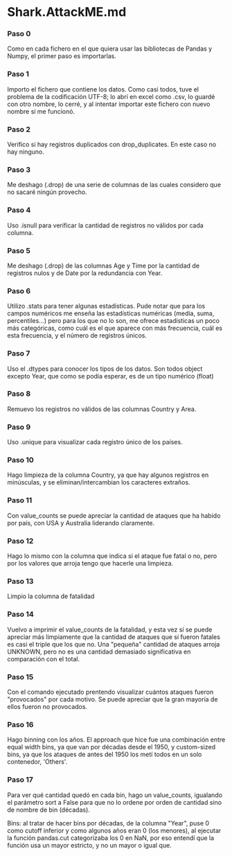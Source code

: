 Shark.AttackME.md
======


### Paso 0

Como en cada fichero en el que quiera usar las bibliotecas de Pandas y Numpy, el primer paso es importarlas.

### Paso 1

Importo el fichero que contiene los datos. Como casi todos, tuve el problema de la codificación UTF-8; lo abrí en excel como .csv, lo guardé con otro nombre, lo cerré, y al intentar importar este fichero con nuevo nombre sí me funcionó.

### Paso 2

Verifico si hay registros duplicados con drop_duplicates. En este caso no hay ninguno.

### Paso 3

Me deshago (.drop) de una serie de columnas de las cuales considero que no sacaré ningún provecho.

### Paso 4

Uso .isnull para verificar la cantidad de registros no válidos por cada columna.

### Paso 5

Me deshago (.drop) de las columnas Age y Time por la cantidad de registros nulos y de Date por la redundancia con Year.

### Paso 6

Utilizo .stats para tener algunas estadísticas. Pude notar que para los campos numéricos me enseña las estadísticas numéricas (media, suma, percentiles...) pero para los que no lo son, me ofrece estadísticas un poco más categóricas, como cuál es el que aparece con más frecuencia, cuál es esta frecuencia, y el número de registros únicos.

### Paso 7

Uso el .dtypes para conocer los tipos de los datos. Son todos object excepto Year, que como se podía esperar, es de un tipo numérico (float)

### Paso 8

Remuevo los registros no válidos de las columnas Country y Area.

### Paso 9

Uso .unique para visualizar cada registro único de los países.

### Paso 10

Hago limpieza de la columna Country, ya que hay algunos registros en minúsculas, y se eliminan/intercambian los caracteres extraños.

### Paso 11

Con value_counts se puede apreciar la cantidad de ataques que ha habido por país, con USA y Australia liderando claramente.

### Paso 12

Hago lo mismo con la columna que indica si el ataque fue fatal o no, pero por los valores que arroja tengo que hacerle una limpieza.

### Paso 13

Limpio la columna de fatalidad

### Paso 14

Vuelvo a imprimir el value_counts de la fatalidad, y esta vez sí se puede apreciar más limpiamente que la cantidad de ataques que sí fueron fatales es casi el triple que los que no. Una "pequeña" cantidad de ataques arroja UNKNOWN, pero no es una cantidad demasiado significativa en comparación con el total.

### Paso 15

Con el comando ejecutado prentendo visualizar cuántos ataques fueron "provocados" por cada motivo. Se puede apreciar que la gran mayoría de ellos fueron no provocados.

### Paso 16

Hago binning con los años. El approach que hice fue una combinación entre equal width bins, ya que van por décadas desde el 1950, y custom-sized bins, ya que los ataques de antes del 1950 los metí todos en un solo contenedor, 'Others'.

### Paso 17

Para ver qué cantidad quedó en cada bin, hago un value_counts, igualando el parámetro sort a False para que no lo ordene por orden de cantidad sino de nombre de bin (décadas).








Bins: al tratar de hacer bins por décadas, de la columna "Year", puse 0 como cutoff inferior y como algunos años eran 0 (los menores), al ejecutar la función pandas.cut categorizaba los 0 en NaN, por eso entendí que la función usa un mayor estricto, y no un mayor o igual que.